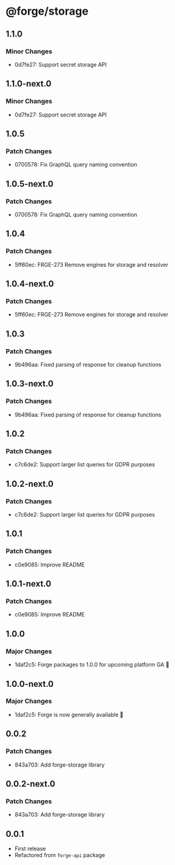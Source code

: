 # @forge/storage

## 1.1.0

### Minor Changes

- 0d7fe27: Support secret storage API

## 1.1.0-next.0

### Minor Changes

- 0d7fe27: Support secret storage API

## 1.0.5

### Patch Changes

- 0700578: Fix GraphQL query naming convention

## 1.0.5-next.0

### Patch Changes

- 0700578: Fix GraphQL query naming convention

## 1.0.4

### Patch Changes

- 5ff60ec: FRGE-273 Remove engines for storage and resolver

## 1.0.4-next.0

### Patch Changes

- 5ff60ec: FRGE-273 Remove engines for storage and resolver

## 1.0.3

### Patch Changes

- 9b496aa: Fixed parsing of response for cleanup functions

## 1.0.3-next.0

### Patch Changes

- 9b496aa: Fixed parsing of response for cleanup functions

## 1.0.2

### Patch Changes

- c7c6de2: Support larger list queries for GDPR purposes

## 1.0.2-next.0

### Patch Changes

- c7c6de2: Support larger list queries for GDPR purposes

## 1.0.1

### Patch Changes

- c0e9085: Improve README

## 1.0.1-next.0

### Patch Changes

- c0e9085: Improve README

## 1.0.0

### Major Changes

- 1daf2c5: Forge packages to 1.0.0 for upcoming platform GA 🎉

## 1.0.0-next.0

### Major Changes

- 1daf2c5: Forge is now generally available 🎉

## 0.0.2

### Patch Changes

- 843a703: Add forge-storage library

## 0.0.2-next.0

### Patch Changes

- 843a703: Add forge-storage library

## 0.0.1

- First release
- Refactored from `forge-api` package
